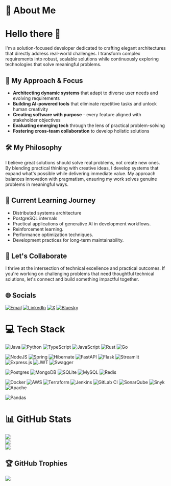 # 💫 About Me

# Hello there 👋

I'm a solution-focused developer dedicated to crafting elegant architectures that directly address real-world challenges. I transform complex requirements into robust, scalable solutions while continuously exploring technologies that solve meaningful problems.

## 🔭 My Approach & Focus

- **Architecting dynamic systems** that adapt to diverse user needs and evolving requirements
- **Building AI-powered tools** that eliminate repetitive tasks and unlock human creativity
- **Creating software with purpose** - every feature aligned with stakeholder objectives
- **Evaluating emerging tech** through the lens of practical problem-solving
- **Fostering cross-team collaboration** to develop holistic solutions

## 🛠️ My Philosophy

I believe great solutions should solve real problems, not create new ones. By blending practical thinking with creative ideas, I develop systems that expand what's possible while delivering immediate value. My approach balances innovation with pragmatism, ensuring my work solves genuine problems in meaningful ways.

## 🌱 Current Learning Journey

- Distributed systems architecture
- PostgreSQL internals
- Practical applications of generative AI in development workflows.
- Reinforcement learning.
- Performance optimization techniques.
- Development practices for long-term maintainability.

## 💬 Let's Collaborate

I thrive at the intersection of technical excellence and practical outcomes. If you're working on challenging problems that need thoughtful technical solutions, let's connect and build something impactful together.

## 🌐 Socials

[![Email](https://img.shields.io/badge/Email-D14836?logo=gmail&logoColor=white)](mailto:subhransu.de.official@gmail.com)
[![LinkedIn](https://img.shields.io/badge/LinkedIn-%230077B5.svg?logo=linkedin&logoColor=white)](https://linkedin.com/in/subhransu-de)
[![X](https://img.shields.io/badge/X-black.svg?logo=X&logoColor=white)](https://x.com/Subhransu_D)
[![Bluesky](https://img.shields.io/badge/Bluesky-3686f7?logo=icloud&logoColor=white)](https://bsky.app/profile/subhransude.bsky.social)

# 💻 Tech Stack

![Java](https://img.shields.io/badge/java-%23ED8B00.svg?style=for-the-badge&logo=openjdk&logoColor=white)
![Python](https://img.shields.io/badge/python-3670A0?style=for-the-badge&logo=python&logoColor=ffdd54)
![TypeScript](https://img.shields.io/badge/typescript-%23007ACC.svg?style=for-the-badge&logo=typescript&logoColor=white)
![JavaScript](https://img.shields.io/badge/javascript-%23323330.svg?style=for-the-badge&logo=javascript&logoColor=%23F7DF1E)
![Rust](https://img.shields.io/badge/rust-%23000000.svg?style=for-the-badge&logo=rust&logoColor=white)
![Go](https://img.shields.io/badge/go-%2300ADD8.svg?style=for-the-badge&logo=go&logoColor=white)

![NodeJS](https://img.shields.io/badge/node.js-6DA55F?style=for-the-badge&logo=node.js&logoColor=white)
![Spring](https://img.shields.io/badge/spring-%236DB33F.svg?style=for-the-badge&logo=spring&logoColor=white)
![Hibernate](https://img.shields.io/badge/Hibernate-59666C?style=for-the-badge&logo=Hibernate&logoColor=white)
![FastAPI](https://img.shields.io/badge/FastAPI-005571?style=for-the-badge&logo=fastapi)
![Flask](https://img.shields.io/badge/flask-%23000.svg?style=for-the-badge&logo=flask&logoColor=white)
![Streamlit](https://img.shields.io/badge/Streamlit-%23FE4B4B.svg?style=for-the-badge&logo=streamlit&logoColor=white)
![Express.js](https://img.shields.io/badge/express.js-%23404d59.svg?style=for-the-badge&logo=express&logoColor=%2361DAFB)
![JWT](https://img.shields.io/badge/JWT-black?style=for-the-badge&logo=JSON%20web%20tokens)
![Swagger](https://img.shields.io/badge/-Swagger-%23Clojure?style=for-the-badge&logo=swagger&logoColor=white)

![Postgres](https://img.shields.io/badge/postgres-%23316192.svg?style=for-the-badge&logo=postgresql&logoColor=white)
![MongoDB](https://img.shields.io/badge/MongoDB-%234ea94b.svg?style=for-the-badge&logo=mongodb&logoColor=white)
![SQLite](https://img.shields.io/badge/sqlite-%2307405e.svg?style=for-the-badge&logo=sqlite&logoColor=white)
![MySQL](https://img.shields.io/badge/mysql-4479A1.svg?style=for-the-badge&logo=mysql&logoColor=white)
![Redis](https://img.shields.io/badge/redis-%23DD0031.svg?style=for-the-badge&logo=redis&logoColor=white)

![Docker](https://img.shields.io/badge/docker-%230db7ed.svg?style=for-the-badge&logo=docker&logoColor=white)
![AWS](https://img.shields.io/badge/AWS-%23FF9900.svg?style=for-the-badge&logo=amazon-aws&logoColor=white)
![Terraform](https://img.shields.io/badge/terraform-%235835CC.svg?style=for-the-badge&logo=terraform&logoColor=white)
![Jenkins](https://img.shields.io/badge/jenkins-%232C5263.svg?style=for-the-badge&logo=jenkins&logoColor=white)
![GitLab CI](https://img.shields.io/badge/gitlab%20CI-%23181717.svg?style=for-the-badge&logo=gitlab&logoColor=white)
![SonarQube](https://img.shields.io/badge/SonarQube-black?style=for-the-badge&logo=sonarqube&logoColor=4E9BCD)
![Snyk](https://img.shields.io/badge/Snyk-8F238A?style=for-the-badge&logo=snyk&logoColor=white)
![Apache](https://img.shields.io/badge/apache-%23D42029.svg?style=for-the-badge&logo=apache&logoColor=white)

![Pandas](https://img.shields.io/badge/pandas-%23150458.svg?style=for-the-badge&logo=pandas&logoColor=white)

# 📊 GitHub Stats

![](https://github-readme-stats.vercel.app/api?username=Subhransu-De&theme=dark&hide_border=false&include_all_commits=true&count_private=false)<br/>
![](https://nirzak-streak-stats.vercel.app/?user=Subhransu-De&theme=dark&hide_border=false)<br/>
![](https://github-readme-stats.vercel.app/api/top-langs/?username=Subhransu-De&theme=dark&hide_border=false&include_all_commits=true&count_private=false&layout=compact)

## 🏆 GitHub Trophies

![](https://github-profile-trophy.vercel.app/?username=Subhransu-De&theme=dark&no-frame=false&no-bg=true&margin-w=4)
